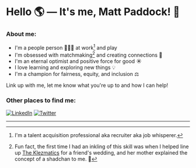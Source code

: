 # Hello 🌎 — It's me, Matt Paddock! 🙌

### About me:

- I'm a people person 🧑‍🤝‍🧑 at work[^1] and play
- I'm obsessed with matchmaking[^2] and creating connections 🤝
- I'm an eternal optimist and positive force for good ☀️
- I love learning and exploring new things 💡
- I'm a champion for fairness, equity, and inclusion ⚖️

Link up with me, let me know what you're up to and how I can help! 

### Other places to find me:

[![LinkedIn](https://img.shields.io/badge/LinkedIn-0077B5?style=for-the-badge&logo=linkedin&logoColor=white)](https://www.linkedin.com/in/mattpaddock/) [![Twitter](https://img.shields.io/badge/Twitter-1DA1F2?style=for-the-badge&logo=twitter&logoColor=white)](https://twitter.com/mapdock) 

---


[^1]: I'm a talent acquisition professional aka recruiter aka job whisperer.
[^2]: Fun fact, the first time I had an inkling of this skill was when I helped line up [The Klezmatics](https://www.klezmatics.com/) for a friend's wedding, and her mother explained the concept of a shadchan to me. 🥰 
